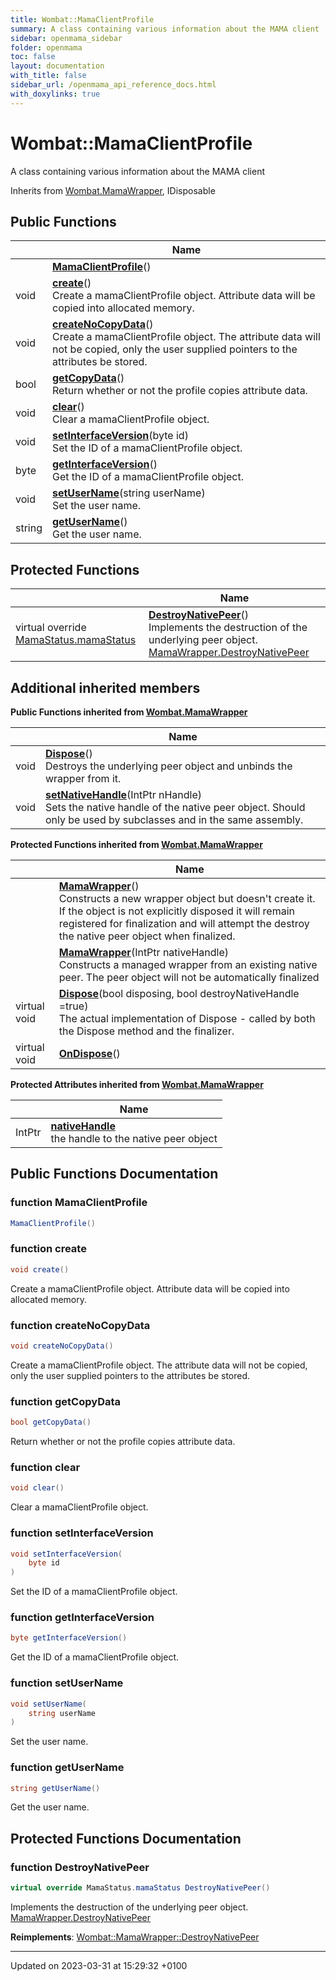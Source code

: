 ```yaml
---
title: Wombat::MamaClientProfile
summary: A class containing various information about the MAMA client 
sidebar: openmama_sidebar
folder: openmama
toc: false
layout: documentation
with_title: false
sidebar_url: /openmama_api_reference_docs.html
with_doxylinks: true
---
```


# Wombat::MamaClientProfile



A class containing various information about the MAMA client 

Inherits from [Wombat.MamaWrapper](classWombat_1_1MamaWrapper.html), IDisposable

## Public Functions

|                | Name           |
| -------------- | -------------- |
| | **[MamaClientProfile](classWombat_1_1MamaClientProfile.html#function-mamaclientprofile)**() |
| void | **[create](classWombat_1_1MamaClientProfile.html#function-create)**()<br>Create a mamaClientProfile object. Attribute data will be copied into allocated memory.  |
| void | **[createNoCopyData](classWombat_1_1MamaClientProfile.html#function-createnocopydata)**()<br>Create a mamaClientProfile object. The attribute data will not be copied, only the user supplied pointers to the attributes be stored.  |
| bool | **[getCopyData](classWombat_1_1MamaClientProfile.html#function-getcopydata)**()<br>Return whether or not the profile copies attribute data.  |
| void | **[clear](classWombat_1_1MamaClientProfile.html#function-clear)**()<br>Clear a mamaClientProfile object.  |
| void | **[setInterfaceVersion](classWombat_1_1MamaClientProfile.html#function-setinterfaceversion)**(byte id)<br>Set the ID of a mamaClientProfile object.  |
| byte | **[getInterfaceVersion](classWombat_1_1MamaClientProfile.html#function-getinterfaceversion)**()<br>Get the ID of a mamaClientProfile object.  |
| void | **[setUserName](classWombat_1_1MamaClientProfile.html#function-setusername)**(string userName)<br>Set the user name.  |
| string | **[getUserName](classWombat_1_1MamaClientProfile.html#function-getusername)**()<br>Get the user name.  |

## Protected Functions

|                | Name           |
| -------------- | -------------- |
| virtual override [MamaStatus.mamaStatus](classWombat_1_1MamaStatus.html#enum-mamastatus) | **[DestroyNativePeer](classWombat_1_1MamaClientProfile.html#function-destroynativepeer)**()<br>Implements the destruction of the underlying peer object. [MamaWrapper.DestroyNativePeer]() |

## Additional inherited members

**Public Functions inherited from [Wombat.MamaWrapper](classWombat_1_1MamaWrapper.html)**

|                | Name           |
| -------------- | -------------- |
| void | **[Dispose](classWombat_1_1MamaWrapper.html#function-dispose)**()<br>Destroys the underlying peer object and unbinds the wrapper from it.  |
| void | **[setNativeHandle](classWombat_1_1MamaWrapper.html#function-setnativehandle)**(IntPtr nHandle)<br>Sets the native handle of the native peer object. Should only be used by subclasses and in the same assembly.  |

**Protected Functions inherited from [Wombat.MamaWrapper](classWombat_1_1MamaWrapper.html)**

|                | Name           |
| -------------- | -------------- |
| | **[MamaWrapper](classWombat_1_1MamaWrapper.html#function-mamawrapper)**()<br>Constructs a new wrapper object but doesn't create it. If the object is not explicitly disposed it will remain registered for finalization and will attempt the destroy the native peer object when finalized.  |
| | **[MamaWrapper](classWombat_1_1MamaWrapper.html#function-mamawrapper)**(IntPtr nativeHandle)<br>Constructs a managed wrapper from an existing native peer. The peer object will not be automatically finalized  |
| virtual void | **[Dispose](classWombat_1_1MamaWrapper.html#function-dispose)**(bool disposing, bool destroyNativeHandle =true)<br>The actual implementation of Dispose - called by both the Dispose method and the finalizer.  |
| virtual void | **[OnDispose](classWombat_1_1MamaWrapper.html#function-ondispose)**() |

**Protected Attributes inherited from [Wombat.MamaWrapper](classWombat_1_1MamaWrapper.html)**

|                | Name           |
| -------------- | -------------- |
| IntPtr | **[nativeHandle](classWombat_1_1MamaWrapper.html#variable-nativehandle)** <br>the handle to the native peer object  |


## Public Functions Documentation

### function MamaClientProfile

```csharp
MamaClientProfile()
```


### function create

```csharp
void create()
```

Create a mamaClientProfile object. Attribute data will be copied into allocated memory. 

### function createNoCopyData

```csharp
void createNoCopyData()
```

Create a mamaClientProfile object. The attribute data will not be copied, only the user supplied pointers to the attributes be stored. 

### function getCopyData

```csharp
bool getCopyData()
```

Return whether or not the profile copies attribute data. 

### function clear

```csharp
void clear()
```

Clear a mamaClientProfile object. 

### function setInterfaceVersion

```csharp
void setInterfaceVersion(
    byte id
)
```

Set the ID of a mamaClientProfile object. 

### function getInterfaceVersion

```csharp
byte getInterfaceVersion()
```

Get the ID of a mamaClientProfile object. 

### function setUserName

```csharp
void setUserName(
    string userName
)
```

Set the user name. 

### function getUserName

```csharp
string getUserName()
```

Get the user name. 

## Protected Functions Documentation

### function DestroyNativePeer

```csharp
virtual override MamaStatus.mamaStatus DestroyNativePeer()
```

Implements the destruction of the underlying peer object. [MamaWrapper.DestroyNativePeer]()

**Reimplements**: [Wombat::MamaWrapper::DestroyNativePeer](classWombat_1_1MamaWrapper.html#function-destroynativepeer)


-------------------------------

Updated on 2023-03-31 at 15:29:32 +0100